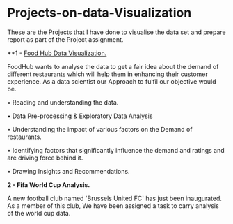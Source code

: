 # Projects-on-data-Visualization
These are the Projects that I have done to visualise the data set and prepare report as part of the Project assignment.

**1 - [Food Hub Data Visualization.](https://github.com/Niha-analytics/Projects-on-data-Visualization/tree/main/Food%20Hub%20Data%20visualisation)

  FoodHub wants to analyse the data to get a fair idea about the demand of different restaurants which will help
  them in enhancing their customer experience. As a data scientist our Approach to fulfil our objective would be.
 
  • Reading and understanding the data.
  
  • Data Pre-processing & Exploratory Data Analysis
  
  • Understanding the impact of various factors on the Demand of restaurants.
  
  • Identifying factors that significantly influence the demand and ratings and are driving force behind it.
  
  • Drawing Insights and Recommendations.


**2 - Fifa World Cup Analysis.**

  A new football club named 'Brussels United FC' has just been inaugurated. As a member of this club, We have been assigned a task to      carry analysis of the world cup data.
